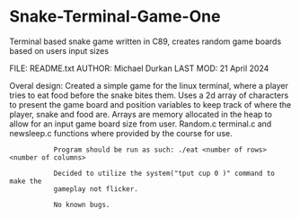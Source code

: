 # Snake-Terminal-Game-One
Terminal based snake game written in C89, creates random game boards based on users input sizes

FILE: README.txt
AUTHOR: Michael Durkan
LAST MOD: 21 April 2024


Overal design: Created a simple game for the linux terminal, where a player
               tries to eat food before the snake bites them. Uses a 2d array
               of characters to present the game board and position variables to 
               keep track of where the player, snake and food are. Arrays are 
               memory allocated in the heap to allow for an input game board size
               from user. Random.c terminal.c and newsleep.c functions where
               provided by the course for use.
 
               Program should be run as such: ./eat <number of rows> <number of columns>

               Decided to utilize the system("tput cup 0 )" command to make the
               gameplay not flicker.

               No known bugs.
